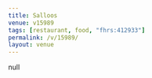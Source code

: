 ```yaml
---
title: Salloos
venue: v15989
tags: [restaurant, food, "fhrs:412933"]
permalink: /v/15989/
layout: venue
---
```

null